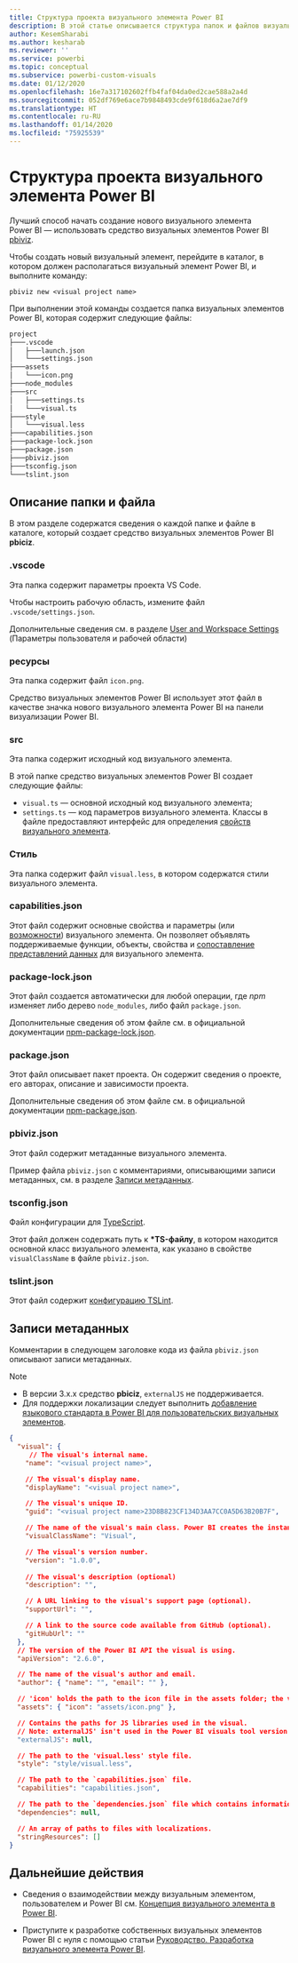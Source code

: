 ```yaml
---
title: Структура проекта визуального элемента Power BI
description: В этой статье описывается структура папок и файлов визуального проекта Power BI
author: KesemSharabi
ms.author: kesharab
ms.reviewer: ''
ms.service: powerbi
ms.topic: conceptual
ms.subservice: powerbi-custom-visuals
ms.date: 01/12/2020
ms.openlocfilehash: 16e7a317102602ffb4faf04da0ed2cae588a2a4d
ms.sourcegitcommit: 052df769e6ace7b9848493cde9f618d6a2ae7df9
ms.translationtype: HT
ms.contentlocale: ru-RU
ms.lasthandoff: 01/14/2020
ms.locfileid: "75925539"
---
```

# <a name="power-bi-visual-project-structure"></a>Структура проекта визуального элемента Power BI

Лучший способ начать создание нового визуального элемента Power BI — использовать средство визуальных элементов Power BI [pbiviz](https://www.npmjs.com/package/powerbi-visuals-tools).

Чтобы создать новый визуальный элемент, перейдите в каталог, в котором должен располагаться визуальный элемент Power BI, и выполните команду:

`pbiviz new <visual project name>`

При выполнении этой команды создается папка визуальных элементов Power BI, которая содержит следующие файлы:

```markdown
project
├───.vscode
│   ├───launch.json
│   └───settings.json
├───assets
│   └───icon.png
├───node_modules
├───src
│   ├───settings.ts
│   └───visual.ts
├───style
│   └───visual.less
├───capabilities.json
├───package-lock.json
├───package.json
├───pbiviz.json
├───tsconfig.json
└───tslint.json
```

## <a name="folder-and-file-description"></a>Описание папки и файла

В этом разделе содержатся сведения о каждой папке и файле в каталоге, который создает средство визуальных элементов Power BI **pbiciz**.  

### <a name="vscode"></a>.vscode

Эта папка содержит параметры проекта VS Code.

Чтобы настроить рабочую область, измените файл `.vscode/settings.json`.

Дополнительные сведения см. в разделе [User and Workspace Settings](https://code.visualstudio.com/docs/getstarted/settings) (Параметры пользователя и рабочей области)

### <a name="assets"></a>ресурсы

Эта папка содержит файл `icon.png`.

Средство визуальных элементов Power BI использует этот файл в качестве значка нового визуального элемента Power BI на панели визуализации Power BI.

<!--- ![Visualization pane](./media/visualization-pane-analytics-tab.png) --->

### <a name="src"></a>src

Эта папка содержит исходный код визуального элемента.

В этой папке средство визуальных элементов Power BI создает следующие файлы:
* `visual.ts` — основной исходный код визуального элемента;
* `settings.ts` — код параметров визуального элемента. Классы в файле предоставляют интерфейс для определения [свойств визуального элемента](./objects-properties.md#properties).

### <a name="style"></a>Стиль

Эта папка содержит файл `visual.less`, в котором содержатся стили визуального элемента.

### <a name="capabilitiesjson"></a>capabilities.json

Этот файл содержит основные свойства и параметры (или [возможности](./capabilities.md)) визуального элемента. Он позволяет объявлять поддерживаемые функции, объекты, свойства и [сопоставление представлений данных](./dataview-mappings.md) для визуального элемента.

### <a name="package-lockjson"></a>package-lock.json

Этот файл создается автоматически для любой операции, где *npm* изменяет либо дерево `node_modules`, либо файл `package.json`.

Дополнительные сведения об этом файле см. в официальной документации [npm-package-lock.json](https://docs.npmjs.com/files/package-lock.json).

### <a name="packagejson"></a>package.json

Этот файл описывает пакет проекта. Он содержит сведения о проекте, его авторах, описание и зависимости проекта.

Дополнительные сведения об этом файле см. в официальной документации [npm-package.json](https://docs.npmjs.com/files/package.json.html).

### <a name="pbivizjson"></a>pbiviz.json

Этот файл содержит метаданные визуального элемента.

Пример файла `pbiviz.json` с комментариями, описывающими записи метаданных, см. в разделе [Записи метаданных](#metadata-entries).

### <a name="tsconfigjson"></a>tsconfig.json

Файл конфигурации для [TypeScript](https://www.typescriptlang.org/docs/handbook/tsconfig-json.html).

Этот файл должен содержать путь к **\*TS-файлу**, в котором находится основной класс визуального элемента, как указано в свойстве `visualClassName` в файле `pbiviz.json`.

### <a name="tslintjson"></a>tslint.json

Этот файл содержит [конфигурацию TSLint](https://palantir.github.io/tslint/usage/configuration/).

## <a name="metadata-entries"></a>Записи метаданных

Комментарии в следующем заголовке кода из файла `pbiviz.json` описывают записи метаданных.

> [!NOTE]
> * В версии 3.x.x средство **pbiciz**, `externalJS` не поддерживается.
> * Для поддержки локализации следует выполнить [добавление языкового стандарта в Power BI для пользовательских визуальных элементов](./localization.md).

```json
{
  "visual": {
     // The visual's internal name.
    "name": "<visual project name>",

    // The visual's display name.
    "displayName": "<visual project name>",

    // The visual's unique ID.
    "guid": "<visual project name>23D8B823CF134D3AA7CC0A5D63B20B7F",

    // The name of the visual's main class. Power BI creates the instance of this class to start using the visual in a Power BI report.
    "visualClassName": "Visual",

    // The visual's version number.
    "version": "1.0.0",
    
    // The visual's description (optional)
    "description": "",

    // A URL linking to the visual's support page (optional).
    "supportUrl": "",

    // A link to the source code available from GitHub (optional).
    "gitHubUrl": ""
  },
  // The version of the Power BI API the visual is using.
  "apiVersion": "2.6.0",

  // The name of the visual's author and email.
  "author": { "name": "", "email": "" },

  // 'icon' holds the path to the icon file in the assets folder; the visual's display icon.
  "assets": { "icon": "assets/icon.png" },

  // Contains the paths for JS libraries used in the visual.
  // Note: externalJS' isn't used in the Power BI visuals tool version 3.x.x or higher.
  "externalJS": null,

  // The path to the 'visual.less' style file.
  "style": "style/visual.less",

  // The path to the `capabilities.json` file.
  "capabilities": "capabilities.json",

  // The path to the `dependencies.json` file which contains information about R packages used in R based visuals.
  "dependencies": null,

  // An array of paths to files with localizations.
  "stringResources": []
}
```

## <a name="next-steps"></a>Дальнейшие действия

* Сведения о взаимодействии между визуальным элементом, пользователем и Power BI см. [Концепция визуального элемента в Power BI](./power-bi-visuals-concept.md).

* Приступите к разработке собственных визуальных элементов Power BI с нуля с помощью статьи [Руководство. Разработка визуального элемента Power BI](./custom-visual-develop-tutorial.md).
